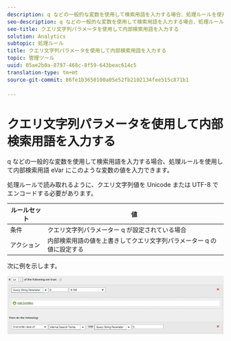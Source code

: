 ```yaml
---
description: q などの一般的な変数を使用して検索用語を入力する場合、処理ルールを使用して内部検索用語 eVar にこのような変数の値を入力できます。
seo-description: q などの一般的な変数を使用して検索用語を入力する場合、処理ルールを使用して内部検索用語 eVar にこのような変数の値を入力できます。
seo-title: クエリ文字列パラメータを使用して内部検索用語を入力する
solution: Analytics
subtopic: 処理ルール
title: クエリ文字列パラメータを使用して内部検索用語を入力する
topic: 管理ツール
uuid: 05ae2b0a-8797-468c-8f59-643beac614c5
translation-type: tm+mt
source-git-commit: 86fe1b3650100a05e52fb2102134fee515c871b1

---
```



# クエリ文字列パラメータを使用して内部検索用語を入力する

q などの一般的な変数を使用して検索用語を入力する場合、処理ルールを使用して内部検索用語 eVar にこのような変数の値を入力できます。

処理ルールで読み取れるように、クエリ文字列値を Unicode または UTF-8 でエンコードする必要があります。

| ルールセット | 値 |
|---|---|
| 条件 | クエリ文字列パラメーター q が設定されている場合 |
| アクション | 内部検索用語の値を上書きしてクエリ文字列パラメーター q の値に設定する |

次に例を示します。

![](assets/populate-internal-search-terms.png)

